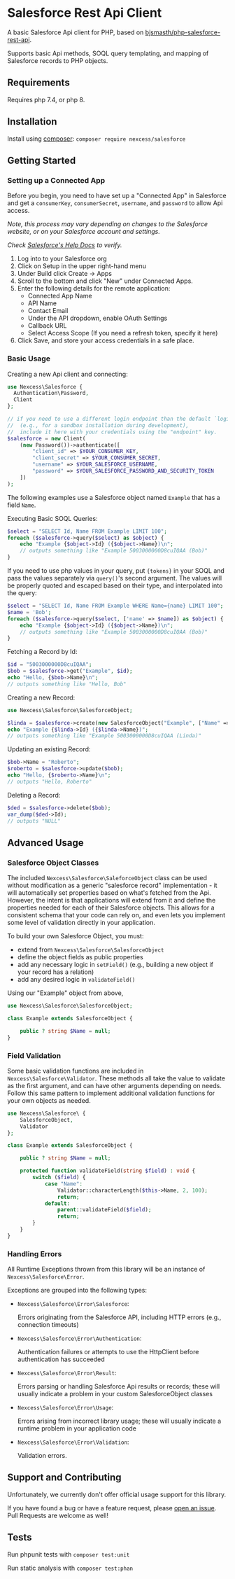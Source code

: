 # Salesforce Rest Api Client

A basic Salesforce Api client for PHP, based on [bjsmasth/php-salesforce-rest-api](https://github.com/bjsmasth/php-salesforce-rest-api).

Supports basic Api methods, SOQL query templating, and mapping of Salesforce records to PHP objects.

## Requirements

Requires php 7.4, or php 8.

## Installation

Install using [composer](https://getcomposer.org): `composer require nexcess/salesforce`

## Getting Started

### Setting up a Connected App

Before you begin, you need to have set up a "Connected App" in Salesforce and get a `consumerKey`, `consumerSecret`, `username`, and `password` to allow Api access.

_Note, this process may vary depending on changes to the Salesforce website, or on your Salesforce account and settings._

_Check [Salesforce's Help Docs](https://help.salesforce.com/s/articleView?id=sf.connected_app_create.htm) to verify._

1. Log into to your Salesforce org
2. Click on Setup in the upper right-hand menu
3. Under Build click Create → Apps
4. Scroll to the bottom and click "New" under Connected Apps.
5. Enter the following details for the remote application:
    - Connected App Name
    - API Name
    - Contact Email
    - Under the API dropdown, enable OAuth Settings
    - Callback URL
    - Select Access Scope (If you need a refresh token, specify it here)
6. Click Save, and store your access credentials in a safe place.

### Basic Usage

Creating a new Api client and connecting:
```php
use Nexcess\Salesforce {
  Authentication\Password,
  Client
};

// if you need to use a different login endpoint than the default `login.salesforce.com`
//  (e.g., for a sandbox installation during development),
//  include it here with your credentials using the "endpoint" key.
$salesforce = new Client(
    (new Password())->authenticate([
        "client_id" => $YOUR_CONSUMER_KEY,
        "client_secret" => $YOUR_CONSUMER_SECRET,
        "username" => $YOUR_SALESFORCE_USERNAME,
        "password" => $YOUR_SALESFORCE_PASSWORD_AND_SECURITY_TOKEN
    ])
);
```

The following examples use a Salesforce object named `Example` that has a field `Name`.

Executing Basic SOQL Queries:
```php
$select = "SELECT Id, Name FROM Example LIMIT 100";
foreach ($salesforce->query($select) as $object) {
    echo "Example {$object->Id} ({$object->Name})\n";
    // outputs something like "Example 5003000000D8cuIQAA (Bob)"
}
```

If you need to use php values in your query, put `{tokens}` in your SOQL and pass the values separately via `query()`'s second argument. The values will be properly quoted and escaped based on their type, and interpolated into the query:
```php
$select = "SELECT Id, Name FROM Example WHERE Name={name} LIMIT 100";
$name = 'Bob';
foreach ($salesforce->query($select, ['name' => $name]) as $object) {
    echo "Example {$object->Id} ({$object->Name})\n";
    // outputs something like "Example 5003000000D8cuIQAA (Bob)"
}
```

Fetching a Record by Id:
```php
$id = "5003000000D8cuIQAA";
$bob = $salesforce->get("Example", $id);
echo "Hello, {$bob->Name}\n";
// outputs something like "Hello, Bob"
```

Creating a new Record:
```php
use Nexcess\Salesforce\SalesforceObject;

$linda = $salesforce->create(new SalesforceObject("Example", ["Name" => "Linda"]));
echo "Example {$linda->Id} ({$linda->Name})";
// outputs something like "Example 5003000000D8cuIQAA (Linda)"
```

Updating an existing Record:
```php
$bob->Name = "Roberto";
$roberto = $salesforce->update($bob);
echo "Hello, {$roberto->Name}\n";
// outputs "Hello, Roberto"
```

Deleting a Record:
```php
$ded = $salesforce->delete($bob);
var_dump($ded->Id);
// outputs "NULL"
```

## Advanced Usage

### Salesforce Object Classes

The included `Nexcess\Salesforce\SaleforceObject` class can be used without modification as a generic "salesforce record" implementation - it will automatically set properties based on what's fetched from the Api. However, the intent is that applications will extend from it and define the properties needed for each of their Salesforce objects. This allows for a consistent schema that your code can rely on, and even lets you implement some level of validation directly in your application.

To build your own Salesforce Object, you must:
- extend from `Nexcess\Salesforce\SalesforceObject`
- define the object fields as public properties
- add any necessary logic in `setField()` (e.g., building a new object if your record has a relation)
- add any desired logic in `validateField()`

Using our "Example" object from above,
```php
use Nexcess\Salesforce\SalesforceObject;

class Example extends SalesforceObject {

    public ? string $Name = null;
}
```

### Field Validation

Some basic validation functions are included in `Nexcess\Salesforce\Validator`. These methods all take the value to validate as the first argument, and can have other arguments depending on needs. Follow this same pattern to implement additional validation functions for your own objects as needed.
```php
use Nexcess\Salesforce\ {
    SalesforceObject,
    Validator
};

class Example extends SalesforceObject {

    public ? string $Name = null;

    protected function validateField(string $field) : void {
        switch ($field) {
            case "Name":
                Validator::characterLength($this->Name, 2, 100);
                return;
            default:
                parent::validateField($field);
                return;
        }
    }
}
```

### Handling Errors

All Runtime Exceptions thrown from this library will be an instance of `Nexcess\Salesforce\Error`.

Exceptions are grouped into the following types:
- `Nexcess\Salesforce\Error\Salesforce`:

    Errors originating from the Salesforce API, including HTTP errors (e.g., connection timeouts)
- `Nexcess\Salesforce\Error\Authentication`:

    Authentication failures or attempts to use the HttpClient before authentication has succeeded
- `Nexcess\Salesforce\Error\Result`:

    Errors parsing or handling Salesforce Api results or records; these will usually indicate a problem in your custom SalesforceObject classes
- `Nexcess\Salesforce\Error\Usage`:

    Errors arising from incorrect library usage; these will usually indicate a runtime problem in your application code
- `Nexcess\Salesforce\Error\Validation`:

    Validation errors.

## Support and Contributing

Unfortunately, we currently don't offer official usage support for this library.

If you have found a bug or have a feature request, please [open an issue](https://github.com/nexcess/php-salesforce-rest-api/issues). Pull Requests are welcome as well!

## Tests

Run phpunit tests with `composer test:unit`

Run static analysis with `composer test:phan`
